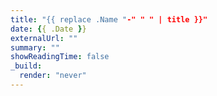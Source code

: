```yaml
---
title: "{{ replace .Name "-" " " | title }}"
date: {{ .Date }}
externalUrl: ""
summary: ""
showReadingTime: false
_build:
  render: "never"
---
```

